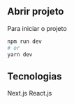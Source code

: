 ## Abrir projeto

Para iniciar o projeto

```bash
npm run dev
# or
yarn dev
```

## Tecnologias

Next.js
React.js